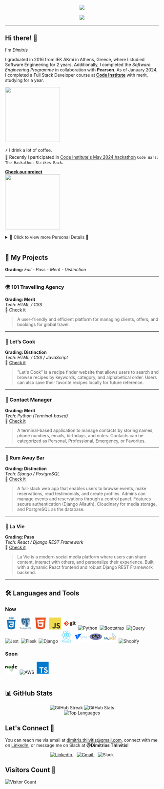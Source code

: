 <!-- README MAX OVERDRIVE INITIATED -->
<p align="center">
  <img src="https://readme-typing-svg.demolab.com?font=Fira+Code&size=28&pause=1000&color=00F7FF&background=000000FF&center=true&vCenter=true&width=1000&lines=Dimitris+Thlivitis+%7C+Full+Stack+Developer;Coffee+%2B+Code+%2B+Community+%3D+Me;I+turn+ideas+into+web+apps+that+work+for+you;In+my+free+time%2C+you%27ll+find+me+learning+or+exploring;Athens+is+home+but+the+world+is+my+playground;Let%27s+make+something+amazing+%F0%9F%8C%9F">
</p>

<p align="center">
  <img src="https://media.giphy.com/media/xUPGGDNsLvqsBOhuU0/giphy.gif" width="1000">
</p>

---

## Hi there! 👋  
I'm *Dimitris*

I graduated in 2016 from IEK AKmi in Athens, Greece, where I studied Software Engineering for 2 years. Additionally, I completed the *Software Engineering Programme* in collaboration with **Pearson**. As of January 2024, I completed a Full Stack Developer course at **[Code Institute](https://codeinstitute.net/global/)** with merit, studying for a year.

<a href="https://www.credential.net/38711487-23ee-4b3c-aebf-2f4ae5a7405e#acc.HEMmpKdw">
  <img width="180px" height="180px" src="https://api.accredible.com/v1/frontend/credential_website_embed_image/certificate/131716975">
</a>

:zap: I drink a lot of coffee.  
:robot: Recently I participated in [Code Institute's May 2024 hackathon](https://hackathon.codeinstitute.net/hackathon/47/) `Code Wars: The Hackathon Strikes Back`.

**[Check our project](https://github.com/CallumDennisIE/2405-hackathon-team3)**  
<a href="https://api.eu.badgr.io/public/assertions/SNMdl7PuQaWFGTXDgBEGYA"><img width="180px" height="180px" src="https://api.eu.badgr.io/public/assertions/SNMdl7PuQaWFGTXDgBEGYA/image"></a>

<details>
  <summary>🌟 Click to view more Personal Details 🌟</summary>
  
  <p align="center">
    <b>Age:</b> 29 years old 🎂 <br>
    <b>Location:</b> Athens, Greece 🏛️ <br>
    <b>Languages:</b> Greek (native), English (fluent) 🌐 <br>
  </p>
</details>

<br>

## 🚀 My Projects  
**Grading:** *Fail - Pass - Merit - Distinction*

---

### 🌍 101 Travelling Agency  
**Grading: Merit**  
*Tech: HTML / CSS*  
🔗 [Check it](https://github.com/Dimitris112/travel-agency-1st-official-project)  

> A user-friendly and efficient platform for managing clients, offers, and bookings for global travel.

---

### 🍳 Let’s Cook  
**Grading: Distinction**  
*Tech: HTML / CSS / JavaScript*  
🔗 [Check it](https://github.com/Dimitris112/lets-cook-pp2)  

> "Let's Cook" is a recipe finder website that allows users to search and browse recipes by keywords, category, and alphabetical order. Users can also save their favorite recipes locally for future reference.

---

### 📇 Contact Manager  
**Grading: Merit**  
*Tech: Python (Terminal-based)*  
🔗 [Check it](https://github.com/Dimitris112/Contact-Manager-pp3)  

> A terminal-based application to manage contacts by storing names, phone numbers, emails, birthdays, and notes. Contacts can be categorized as Personal, Professional, Emergency, or Favorites.

---

### 🍹 Rum Away Bar  
**Grading: Distinction**  
*Tech: Django / PostgreSQL*  
🔗 [Check it](https://github.com/Dimitris112/rum-away-testp4)  

> A full-stack web app that enables users to browse events, make reservations, read testimonials, and create profiles. Admins can manage events and reservations through a control panel. Features secure authentication (Django Allauth), Cloudinary for media storage, and PostgreSQL as the database.

---

### 📸 La Vie  
**Grading: Pass**  
*Tech: React / Django REST Framework*  
🔗 [Check it](https://github.com/Dimitris112/La-Vie-pp5)  

> La Vie is a modern social media platform where users can share content, interact with others, and personalize their experience. Built with a dynamic React frontend and robust Django REST Framework backend.

---

## :hammer_and_wrench: **Languages and Tools**
### Now
<div>
   <img src="https://github.com/devicons/devicon/blob/master/icons/css3/css3-plain-wordmark.svg" title="CSS3" alt="CSS" width="40" height="40"/>&nbsp;
   <img src="https://github.com/devicons/devicon/blob/master/icons/postgresql/postgresql-plain-wordmark.svg" title="PostgreSQL" alt="PostgreSQL" width="40" height="40"/>&nbsp;
   <img src="https://github.com/devicons/devicon/blob/master/icons/html5/html5-original.svg" title="HTML5" alt="HTML" width="40" height="40"/>&nbsp;
   <img src="https://github.com/devicons/devicon/blob/master/icons/javascript/javascript-original.svg" title="JavaScript" alt="JavaScript" width="40" height="40"/>&nbsp;
   <img src="https://github.com/devicons/devicon/blob/master/icons/git/git-original-wordmark.svg" title="Git" alt="Git" width="40" height="40"/>&nbsp;
   <img src="https://cdn.jsdelivr.net/gh/devicons/devicon@latest/icons/python/python-original.svg" title="Python" alt="Python" width="40" height="40"/>&nbsp;
   <img src="https://cdn.jsdelivr.net/gh/devicons/devicon@latest/icons/bootstrap/bootstrap-original.svg" title="Bootstrap" alt="Bootstrap" width="40" height="40"/>&nbsp;
   <img src="https://cdn.jsdelivr.net/gh/devicons/devicon@latest/icons/jquery/jquery-original.svg" title="jQuery" alt="jQuery" width="40" height="40"/>&nbsp;
   <img src="https://cdn.jsdelivr.net/gh/devicons/devicon@latest/icons/jest/jest-plain.svg" title="Jest" alt="Jest" width="40" height="40"/>&nbsp;
   <img src="https://cdn.jsdelivr.net/gh/devicons/devicon@latest/icons/flask/flask-original.svg" title="Flask" alt="Flask" width="40" height="40"/>&nbsp;
   <img src="https://cdn.jsdelivr.net/gh/devicons/devicon@latest/icons/django/django-plain.svg" title="Django" alt="Django" width="40" height="40"/>&nbsp;
   <img src="https://github.com/devicons/devicon/blob/master/icons/react/react-original-wordmark.svg" title="React" alt="React" width="40" height="40"/>&nbsp;
   <img src="https://github.com/devicons/devicon/blob/master/icons/vite/vite-original-wordmark.svg" title="Vite" alt="Vite" width="40" height="40"/>&nbsp;
   <img src="https://github.com/devicons/devicon/blob/master/icons/php/php-original.svg" title="PHP" alt="PHP" width="40" height="40"/>&nbsp;
   <img src="https://github.com/devicons/devicon/blob/master/icons/mysql/mysql-original-wordmark.svg" title="MySQL" alt="MySQL" width="40" height="40"/>&nbsp;
   <img src="https://cdn.jsdelivr.net/npm/simple-icons@v4/icons/shopify.svg" title="Shopify" alt="Shopify" width="40" height="40"/>&nbsp;
</div>

### Soon
<div>
   <img src="https://github.com/devicons/devicon/blob/master/icons/nodejs/nodejs-original-wordmark.svg" title="NodeJS" alt="NodeJS" width="40" height="40"/>&nbsp;
   <img src="https://cdn.jsdelivr.net/gh/devicons/devicon@latest/icons/amazonwebservices/amazonwebservices-original-wordmark.svg" title="AWS" alt="AWS" width="40" height="40"/>&nbsp;
   <img src="https://github.com/devicons/devicon/blob/master/icons/typescript/typescript-plain.svg" title="TypeScript" alt="TypeScript" width="40" height="40"/>
</div>

<br>

## 📊 **GitHub Stats**

<div align="center">
  <img src="https://github-readme-streak-stats.herokuapp.com?user=Dimitris112&theme=dark&mode=weekly" alt="GitHub Streak" style="max-width: 100%;"/>
  <img src="https://github-readme-stats.vercel.app/api?username=Dimitris112&show_icons=true&theme=gruvbox" alt="GitHub Stats" style="max-width: 45%;"/>
</div>

<div align="center">
  <img src="https://github-readme-stats.vercel.app/api/top-langs/?username=Dimitris112&theme=gruvbox" alt="Top Languages" style="max-width: 45%;"/>
</div>

## Let's Connect 🤝
You can reach me via email at [dimitris.thlivitis@gmail.com](mailto:dimitris,thlivitis@gmail.com), connect with me on [LinkedIn](https://www.linkedin.com/in/dimitris-thlivitis/), or message me on Slack at **@Dimitrios Thlivitis**!

<div align="center">
  <a href="https://www.linkedin.com/in/dimitris-thlivitis" target="_blank">
    <img src="https://img.icons8.com/color/96/000000/linkedin.png" alt="LinkedIn" width="50" height="50"/>
  </a>&nbsp;&nbsp;
  <a href="mailto:dimitris.thlivitis101@gmail.com" target="_blank">
    <img src="https://img.icons8.com/fluent/96/000000/gmail.png" alt="Gmail" width="50" height="50"/>
  </a>&nbsp;&nbsp;
  <img src="https://img.icons8.com/color/96/000000/slack--v2.png" alt="Slack" width="50" height="50"/>
</div>

## **Visitors Count** 👀
![Visitor Count](https://visitor-badge.laobi.icu/badge?page_id=Dimitris112.Dimitris112)
